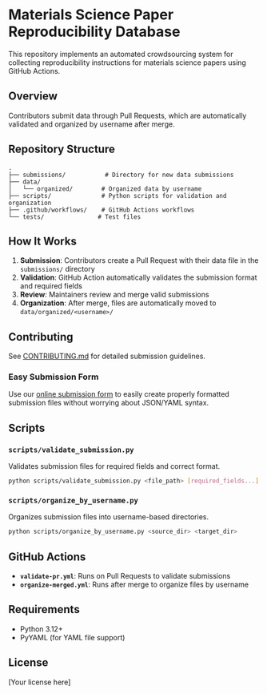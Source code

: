 # Materials Science Paper Reproducibility Database

This repository implements an automated crowdsourcing system for collecting reproducibility instructions for materials science papers using GitHub Actions.

## Overview

Contributors submit data through Pull Requests, which are automatically validated and organized by username after merge.

## Repository Structure

```
.
├── submissions/           # Directory for new data submissions
├── data/
│   └── organized/        # Organized data by username
├── scripts/              # Python scripts for validation and organization
├── .github/workflows/    # GitHub Actions workflows
└── tests/               # Test files
```

## How It Works

1. **Submission**: Contributors create a Pull Request with their data file in the `submissions/` directory
2. **Validation**: GitHub Action automatically validates the submission format and required fields
3. **Review**: Maintainers review and merge valid submissions
4. **Organization**: After merge, files are automatically moved to `data/organized/<username>/`

## Contributing

See [CONTRIBUTING.md](CONTRIBUTING.md) for detailed submission guidelines.

### Easy Submission Form

Use our [online submission form](https://YOUR_USERNAME.github.io/mat-data/) to easily create properly formatted submission files without worrying about JSON/YAML syntax.

## Scripts

### `scripts/validate_submission.py`

Validates submission files for required fields and correct format.

```bash
python scripts/validate_submission.py <file_path> [required_fields...]
```

### `scripts/organize_by_username.py`

Organizes submission files into username-based directories.

```bash
python scripts/organize_by_username.py <source_dir> <target_dir>
```

## GitHub Actions

- **`validate-pr.yml`**: Runs on Pull Requests to validate submissions
- **`organize-merged.yml`**: Runs after merge to organize files by username

## Requirements

- Python 3.12+
- PyYAML (for YAML file support)

## License

[Your license here]
